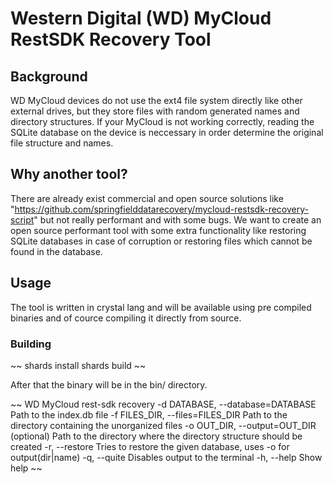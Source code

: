 # Western Digital (WD) MyCloud RestSDK Recovery Tool
## Background
WD MyCloud devices do not use the ext4 file system directly like other external drives, but they store files with random generated names and directory structures. If your MyCloud is not working correctly, reading the SQLite database on the device is neccessary in order determine the original file structure and names.

## Why another tool?
There are already exist commercial and open source solutions like "https://github.com/springfielddatarecovery/mycloud-restsdk-recovery-script" but not really performant and with some bugs. We want to create an open source performant tool with some extra functionality like restoring SQLite databases in case of corruption or restoring files which cannot be found in the database.

## Usage
The tool is written in crystal lang and will be available using pre compiled binaries and of cource compiling it directly from source.

### Building 

~~
shards install
shards build
~~

After that the binary will be in the bin/ directory.

~~
WD MyCloud rest-sdk recovery
    -d DATABASE, --database=DATABASE Path to the index.db file
    -f FILES_DIR, --files=FILES_DIR  Path to the directory containing the unorganized files
    -o OUT_DIR, --output=OUT_DIR     (optional) Path to the directory where the directory structure should be created
    -r, --restore                    Tries to restore the given database, uses -o for output(dir|name)
    -q, --quite                      Disables output to the terminal
    -h, --help                       Show help
~~
